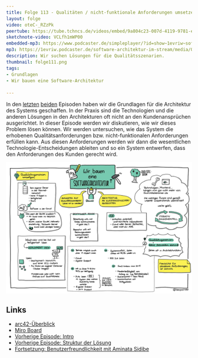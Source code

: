 ```yaml
---
title: Folge 113 - Qualitäten / nicht-funktionale Anforderungen umsetzen - Wir bauen eine Software-Architektur
layout: folge
video: oteC-_RZzPk
peertube: https://tube.tchncs.de/videos/embed/9a804c23-007d-4119-9781-ead43ed0d436
sketchnote-video: VCLfh1mWP00
embedded-mp3: https://www.podcaster.de/simpleplayer/?id=show~1evriw~software-architektur-im-stream~pod-dd2e7c984071a881b9e9e996ad&v=1648216524
mp3: https://1evriw.podcaster.de/software-architektur-im-stream/media/Qualitaeten_nicht-funktionale_Anforderungen_umsetzen_-_Wir_bauen_eine_Software-Architektur.mp3
description: Wir suchen Lösungen für die Qualitätsszenarien.
thumbnail: folge111.png
tags:
- Grundlagen
- Wir bauen eine Software-Architektur

---
```


In den [letzten](/2022/02/25/folge111.html)
[beiden](/2022/03/11/folge112.html) Episoden haben wir die Grundlagen
für die Architektur des Systems geschaffen. In der Praxis sind die
Technologien und die anderen Lösungen in den Architekturen oft nicht
an den Kundenansprüchen ausgerichtet. In dieser Episode werden wir
diskutieren, wie wir dieses Problem lösen können. Wir werden
untersuchen, wie das System die erhobenen Qualitätsanforderungen
bzw. nicht-funktionalen Anforderungen erfüllen kann. Aus diesen
Anforderungen werden wir dann die wesentlichen
Technologie-Entscheidungen ableiten und so ein System entwerfen, dass
den Anforderungen des Kunden gerecht wird.

![Sketchnotes](/sketchnotes/folge113.jpg)

## Links

* [arc42-Überblick](https://docs.arc42.org/home/)
* [Miro Board](/sketchnotes/folge113-miro-board.pdf)
* [Vorherige Episode: Intro](/2022/02/25/folge111.html)
* [Vorherige Episode: Struktur der Lösung](/2022/03/11/folge112.html)
* [Fortsetzung: Benutzerfreundlichkeit mit Aminata Sidibe](/2022/04/01/folge114.html)
